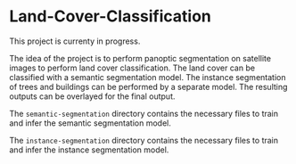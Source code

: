 # Land-Cover-Classification

This project is currenty in progress.

The idea of the project is to perform panoptic segmentation on satellite images to perform land cover classification. The land cover can be classified with a semantic segmentation model. The instance segmentation of trees and buildings can be performed by a separate model. The resulting outputs can be overlayed for the final output.

The `semantic-segmentation` directory contains the necessary files to train and infer the semantic segmentation model.

The `instance-segmentation` directory contains the necessary files to train and infer the instance segmentation model.
